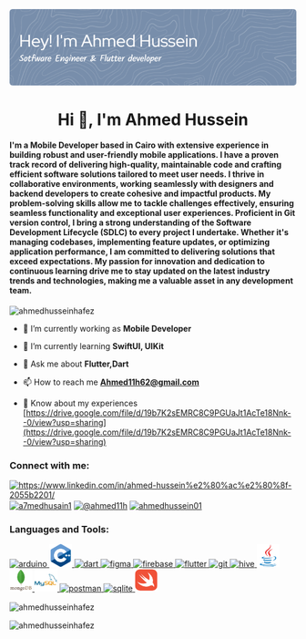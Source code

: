 ![Banner](banner.png)
<h1 align="center">Hi 👋, I'm Ahmed Hussein</h1>
<h4 align="left">I'm a Mobile Developer based in Cairo with extensive experience in building robust and user-friendly mobile applications. I have a proven track record of delivering high-quality, maintainable code and crafting efficient software solutions tailored to meet user needs. I thrive in collaborative environments, working seamlessly with designers and backend developers to create cohesive and impactful products. My problem-solving skills allow me to tackle challenges effectively, ensuring seamless functionality and exceptional user experiences. Proficient in Git version control, I bring a strong understanding of the Software Development Lifecycle (SDLC) to every project I undertake. Whether it's managing codebases, implementing feature updates, or optimizing application performance, I am committed to delivering solutions that exceed expectations. My passion for innovation and dedication to continuous learning drive me to stay updated on the latest industry trends and technologies, making me a valuable asset in any development team.</h3>

<p align="left"> <img src="https://komarev.com/ghpvc/?username=ahmedhusseinhafez&label=Profile%20views&color=0e75b6&style=flat" alt="ahmedhusseinhafez" /> </p>

- 🔭 I’m currently working as **Mobile Developer**

- 🌱 I’m currently learning **SwiftUI, UIKit**

- 💬 Ask me about **Flutter,Dart**

- 📫 How to reach me **Ahmed11h62@gmail.com**

- 📄 Know about my experiences [https://drive.google.com/file/d/19b7K2sEMRC8C9PGUaJt1AcTe18Nnk--0/view?usp=sharing](https://drive.google.com/file/d/19b7K2sEMRC8C9PGUaJt1AcTe18Nnk--0/view?usp=sharing)

<h3 align="left">Connect with me:</h3>
<p align="left">
<a href="https://linkedin.com/in/https://www.linkedin.com/in/ahmed-hussein%e2%80%ac%e2%80%8f-2055b2201/" target="blank"><img align="center" src="https://raw.githubusercontent.com/rahuldkjain/github-profile-readme-generator/master/src/images/icons/Social/linked-in-alt.svg" alt="https://www.linkedin.com/in/ahmed-hussein%e2%80%ac%e2%80%8f-2055b2201/" height="30" width="40" /></a>
<a href="https://instagram.com/a7medhusain1" target="blank"><img align="center" src="https://raw.githubusercontent.com/rahuldkjain/github-profile-readme-generator/master/src/images/icons/Social/instagram.svg" alt="a7medhusain1" height="30" width="40" /></a>
<a href="https://medium.com/@ahmed11h" target="blank"><img align="center" src="https://raw.githubusercontent.com/rahuldkjain/github-profile-readme-generator/master/src/images/icons/Social/medium.svg" alt="@ahmed11h" height="30" width="40" /></a>
<a href="https://www.leetcode.com/ahmedhussein01" target="blank"><img align="center" src="https://raw.githubusercontent.com/rahuldkjain/github-profile-readme-generator/master/src/images/icons/Social/leet-code.svg" alt="ahmedhussein01" height="30" width="40" /></a>
</p>

<h3 align="left">Languages and Tools:</h3>
<p align="left"> <a href="https://www.arduino.cc/" target="_blank" rel="noreferrer"> <img src="https://cdn.worldvectorlogo.com/logos/arduino-1.svg" alt="arduino" width="40" height="40"/> </a> <a href="https://www.w3schools.com/cpp/" target="_blank" rel="noreferrer"> <img src="https://raw.githubusercontent.com/devicons/devicon/master/icons/cplusplus/cplusplus-original.svg" alt="cplusplus" width="40" height="40"/> </a> <a href="https://dart.dev" target="_blank" rel="noreferrer"> <img src="https://www.vectorlogo.zone/logos/dartlang/dartlang-icon.svg" alt="dart" width="40" height="40"/> </a> <a href="https://www.figma.com/" target="_blank" rel="noreferrer"> <img src="https://www.vectorlogo.zone/logos/figma/figma-icon.svg" alt="figma" width="40" height="40"/> </a> <a href="https://firebase.google.com/" target="_blank" rel="noreferrer"> <img src="https://www.vectorlogo.zone/logos/firebase/firebase-icon.svg" alt="firebase" width="40" height="40"/> </a> <a href="https://flutter.dev" target="_blank" rel="noreferrer"> <img src="https://www.vectorlogo.zone/logos/flutterio/flutterio-icon.svg" alt="flutter" width="40" height="40"/> </a> <a href="https://git-scm.com/" target="_blank" rel="noreferrer"> <img src="https://www.vectorlogo.zone/logos/git-scm/git-scm-icon.svg" alt="git" width="40" height="40"/> </a> <a href="https://hive.apache.org/" target="_blank" rel="noreferrer"> <img src="https://www.vectorlogo.zone/logos/apache_hive/apache_hive-icon.svg" alt="hive" width="40" height="40"/> </a> <a href="https://www.java.com" target="_blank" rel="noreferrer"> <img src="https://raw.githubusercontent.com/devicons/devicon/master/icons/java/java-original.svg" alt="java" width="40" height="40"/> </a> <a href="https://www.mongodb.com/" target="_blank" rel="noreferrer"> <img src="https://raw.githubusercontent.com/devicons/devicon/master/icons/mongodb/mongodb-original-wordmark.svg" alt="mongodb" width="40" height="40"/> </a> <a href="https://www.mysql.com/" target="_blank" rel="noreferrer"> <img src="https://raw.githubusercontent.com/devicons/devicon/master/icons/mysql/mysql-original-wordmark.svg" alt="mysql" width="40" height="40"/> </a> <a href="https://postman.com" target="_blank" rel="noreferrer"> <img src="https://www.vectorlogo.zone/logos/getpostman/getpostman-icon.svg" alt="postman" width="40" height="40"/> </a> <a href="https://www.sqlite.org/" target="_blank" rel="noreferrer"> <img src="https://www.vectorlogo.zone/logos/sqlite/sqlite-icon.svg" alt="sqlite" width="40" height="40"/> </a> <a href="https://developer.apple.com/swift/" target="_blank" rel="noreferrer"> <img src="https://raw.githubusercontent.com/devicons/devicon/master/icons/swift/swift-original.svg" alt="swift" width="40" height="40"/> </a> </p>

<p><img align="center" src="https://github-readme-stats.vercel.app/api/top-langs?username=ahmedhusseinhafez&show_icons=true&locale=en&layout=compact" alt="ahmedhusseinhafez" /></p>

<p><img align="center" src="https://github-readme-streak-stats.herokuapp.com/?user=ahmedhusseinhafez&" alt="ahmedhusseinhafez" /></p>
